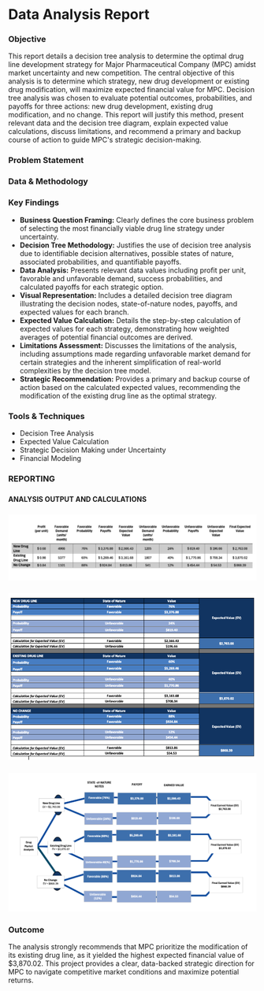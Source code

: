 <h1>Data Analysis Report</h1>

<h3>Objective</h3>

This report details a decision tree analysis to determine the optimal drug line development strategy for Major Pharmaceutical Company (MPC) amidst market uncertainty and new competition. The central objective of this analysis is to determine which strategy, new drug development or existing drug modification, will maximize expected financial value for MPC. Decision tree analysis was chosen to evaluate potential outcomes, probabilities, and payoffs for three actions: new drug development, existing drug modification, and no change. This report will justify this method, present relevant data and the decision tree diagram, explain expected value calculations, discuss limitations, and recommend a primary and backup course of action to guide MPC's strategic decision-making.


<h3>Problem Statement</h3>

<h3>Data & Methodology</h3>

<h3>Key Findings</h3>

  - <b>Business Question Framing:</b> Clearly defines the core business problem of selecting the most financially viable drug line strategy under uncertainty.
  - <b>Decision Tree Methodology:</b> Justifies the use of decision tree analysis due to identifiable decision alternatives, possible states of nature, associated probabilities, and quantifiable payoffs.
  - <b>Data Analysis:</b> Presents relevant data values including profit per unit, favorable and unfavorable demand, success probabilities, and calculated payoffs for each strategic option.
  - <b>Visual Representation:</b> Includes a detailed decision tree diagram illustrating the decision nodes, state-of-nature nodes, payoffs, and expected values for each branch.
  - <b>Expected Value Calculation:</b> Details the step-by-step calculation of expected values for each strategy, demonstrating how weighted averages of potential financial outcomes are derived.
  - <b>Limitations Assessment:</b> Discusses the limitations of the analysis, including assumptions made regarding unfavorable market demand for certain strategies and the inherent simplification of real-world complexities by the decision tree model.
  - <b>Strategic Recommendation:</b> Provides a primary and backup course of action based on the calculated expected values, recommending the modification of the existing drug line as the optimal strategy.

<h3>Tools & Techniques</h3>

  - Decision Tree Analysis
  - Expected Value Calculation
  - Strategic Decision Making under Uncertainty
  - Financial Modeling


<h3>REPORTING</h3>

<h3></h3>
<b>ANALYSIS OUTPUT AND CALCULATIONS</b>
<h3></h3>

![Drug Line Values](https://github.com/LashawnFofung/Drug-Market-Analysis/blob/main/Results/Drug%20Line%20Values.png)

<h3></h3>

![Expected Value Calculations](https://github.com/LashawnFofung/Drug-Market-Analysis/blob/main/Expected%20Value%20Calculations.png)

<h3></h3>

![Drug Market Analysis Decision Tree](https://github.com/LashawnFofung/Drug-Market-Analysis/blob/main/Results/Drug%20Market%20Analysis%20Decision%20Tree.png)

<h3></h3>

<h3>Outcome</h3>

The analysis strongly recommends that MPC prioritize the modification of its existing drug line, as it yielded the highest expected financial value of $3,870.02.  This project provides a clear, data-backed strategic direction for MPC to navigate competitive market conditions and maximize potential returns.
